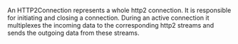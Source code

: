 An HTTP2Connection represents a whole http2 connection. It is responsible for initiating and closing a connection. During an active connection it multiplexes the incoming data to the corresponding http2 streams and sends the outgoing data from these streams.